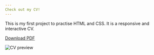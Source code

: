 ```yaml
---
Check out my CV!
---
```


This is my first project to practise HTML and CSS.
It is a responsive and interactive CV.

[Download PDF](Lebenslauf_SonjaKoppenhöfer.pdf)

![CV preview](Lebenslauf_SonjaKoppenhöfer.png)
